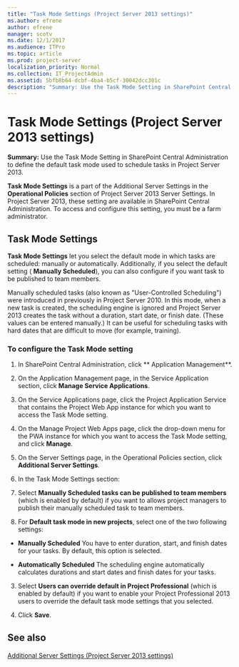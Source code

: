 ```yaml
---
title: "Task Mode Settings (Project Server 2013 settings)"
ms.author: efrene
author: efrene
manager: scotv
ms.date: 12/1/2017
ms.audience: ITPro
ms.topic: article
ms.prod: project-server
localization_priority: Normal
ms.collection: IT_ProjectAdmin
ms.assetid: 5bfb8b64-dcbf-4ba4-b5cf-30042dcc301c
description: "Summary: Use the Task Mode Setting in SharePoint Central Administration to define the default task mode used to schedule tasks in Project Server 2013."
---
```


# Task Mode Settings (Project Server 2013 settings)
 
 **Summary:** Use the Task Mode Setting in SharePoint Central Administration to define the default task mode used to schedule tasks in Project Server 2013.
  
 **Task Mode Settings** is a part of the Additional Server Settings in the **Operational Policies** section of Project Server 2013 Server Settings. In Project Server 2013, these setting are available in SharePoint Central Administration. To access and configure this setting, you must be a farm administrator.
  
## Task Mode Settings

 **Task Mode Settings** let you select the default mode in which tasks are scheduled: manually or automatically. Additionally, if you select the default setting ( **Manually Scheduled**), you can also configure if you want task to be published to team members.
  
Manually scheduled tasks (also known as "User-Controlled Scheduling") were introduced in previously in Project Server 2010. In this mode, when a new task is created, the scheduling engine is ignored and Project Server 2013 creates the task without a duration, start date, or finish date. (These values can be entered manually.) It can be useful for scheduling tasks with hard dates that are difficult to move (for example, training).
  
### To configure the Task Mode setting

1. In SharePoint Central Administration, click ** Application Management**.
    
2. On the Application Management page, in the Service Application section, click **Manage Service Applications**.
    
3. On the Service Applications page, click the Project Application Service that contains the Project Web App instance for which you want to access the Task Mode setting.
    
4. On the Manage Project Web Apps page, click the drop-down menu for the PWA instance for which you want to access the Task Mode setting, and click **Manage**.
    
5. On the Server Settings page, in the Operational Policies section, click **Additional Server Settings**.
    
6. In the Task Mode Settings section:
    
1. Select **Manually Scheduled tasks can be published to team members** (which is enabled by default) if you want to allows project managers to publish their manually scheduled task to team members.
    
2. For **Default task mode in new projects**, select one of the two following settings:
    
  - **Manually Scheduled** You have to enter duration, start, and finish dates for your tasks. By default, this option is selected.
    
  - **Automatically Scheduled** The scheduling engine automatically calculates durations and start dates and finish dates for your tasks.
    
3. Select **Users can override default in Project Professional** (which is enabled by default) if you want to enable your Project Professional 2013 users to override the default task mode settings that you selected.
    
7. Click **Save**.
    
## See also

#### 

[Additional Server Settings (Project Server 2013 settings)](additional-server-settings-project-server-2013-settings.md)

